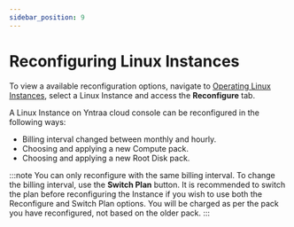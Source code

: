 ```yaml
---
sidebar_position: 9
---
```

# Reconfiguring Linux Instances

To view a available reconfiguration options, navigate to  [Operating Linux Instances](AboutLinuxInstances.md), select a Linux Instance and access the **Reconfigure** tab.

A Linux Instance on Yntraa cloud console can be reconfigured in the following ways:

- Billing interval changed between monthly and hourly.
- Choosing and applying a new Compute pack.
- Choosing and applying a new Root Disk pack.

:::note
You can only reconfigure with the same billing interval. To change the billing interval, use the **Switch Plan** button. It is recommended to switch the plan before reconfiguring the Instance if you wish to use both the Reconfigure and Switch Plan options. You will be charged as per the pack you have reconfigured, not based on the older pack.
:::




